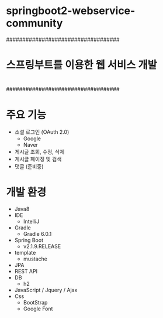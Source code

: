 # springboot2-webservice-community

###################################
#                                 #
# 스프링부트를 이용한 웹 서비스 개발 #
#                                 #
###################################



# 주요 기능
- 소셜 로그인 (OAuth 2.0)
    - Google
    - Naver
- 게시글 조회, 수정, 삭제
- 게시글 페이징 및 검색
- 댓글 (준비중)


 
# 개발 환경
- Java8
- IDE
    - IntelliJ
- Gradle
    - Gradle 6.0.1
- Spring Boot
    - v2.1.9.RELEASE
- template
    - mustache
- JPA
- REST API
- DB
    - h2
- JavaScript / Jquery / Ajax
- Css
  - BootStrap 
  - Google Font
